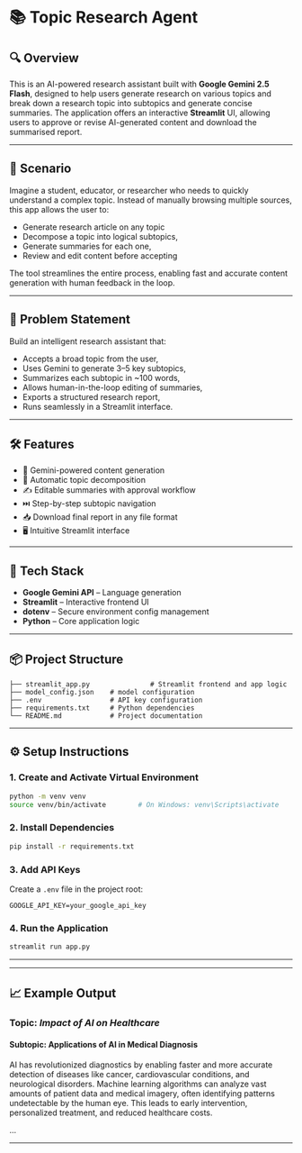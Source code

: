 # 📚 Topic Research Agent

## 🔍 Overview

This is an AI-powered research assistant built with **Google Gemini 2.5 Flash**, designed to help users generate research  on various topics and break down a research topic into subtopics and generate concise summaries. The application offers an interactive **Streamlit** UI, allowing users to approve or revise AI-generated content and download the summarised report.

---

## 📘 Scenario

Imagine a student, educator, or researcher who needs to quickly understand a complex topic. Instead of manually browsing multiple sources, this app allows the user to:

* Generate research article on any topic
* Decompose a topic into logical subtopics,
* Generate summaries for each one,
* Review and edit content before accepting


The tool streamlines the entire process, enabling fast and accurate content generation with human feedback in the loop.

---

## 🧩 Problem Statement

Build an intelligent research assistant that:

* Accepts a broad topic from the user,
* Uses Gemini to generate 3–5 key subtopics,
* Summarizes each subtopic in \~100 words,
* Allows human-in-the-loop editing of summaries,
* Exports a structured research report,
* Runs seamlessly in a Streamlit interface.

---

## 🛠️ Features

* 🧠 Gemini-powered content generation
* 📑 Automatic topic decomposition
* ✍️ Editable summaries with approval workflow
* ⏭️ Step-by-step subtopic navigation
* 📥 Download final report in any file format
* 🖥️ Intuitive Streamlit interface

---

## 🧠 Tech Stack

* **Google Gemini API** – Language generation
* **Streamlit** – Interactive frontend UI
* **dotenv** – Secure environment config management
* **Python** – Core application logic

---

## 📦 Project Structure

```
├── streamlit_app.py               # Streamlit frontend and app logic  
├── model_config.json    # model configuration
├── .env                 # API key configuration  
├── requirements.txt     # Python dependencies  
└── README.md            # Project documentation  
```

---

## ⚙️ Setup Instructions
### 1. Create and Activate Virtual Environment

```bash
python -m venv venv  
source venv/bin/activate        # On Windows: venv\Scripts\activate  
```

### 2. Install Dependencies

```bash
pip install -r requirements.txt  
```

### 3. Add API Keys

Create a `.env` file in the project root:

```
GOOGLE_API_KEY=your_google_api_key
```

### 4. Run the Application

```bash
streamlit run app.py  
```

---

---

## 📈 Example Output

### Topic: *Impact of AI on Healthcare*

#### Subtopic: Applications of AI in Medical Diagnosis

AI has revolutionized diagnostics by enabling faster and more accurate detection of diseases like cancer, cardiovascular conditions, and neurological disorders. Machine learning algorithms can analyze vast amounts of patient data and medical imagery, often identifying patterns undetectable by the human eye. This leads to early intervention, personalized treatment, and reduced healthcare costs.

...

---


